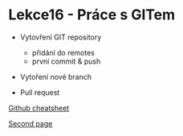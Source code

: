 # Lekce16 - Práce s GITem

- Vytovření GIT repository
  - přidání do remotes
  - první commit & push
  
- Vytoření nové branch
- Pull request

[Github cheatsheet](https://education.github.com/git-cheat-sheet-education.pdf)

[Second page](second.md)
